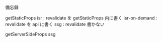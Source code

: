 備忘録

getStaticProps
isr : revalidate を getStaticProps 内に書く
isr-on-demand : revalidate を api に書く
ssg : revalidate 書かない

getServerSideProps
ssg
